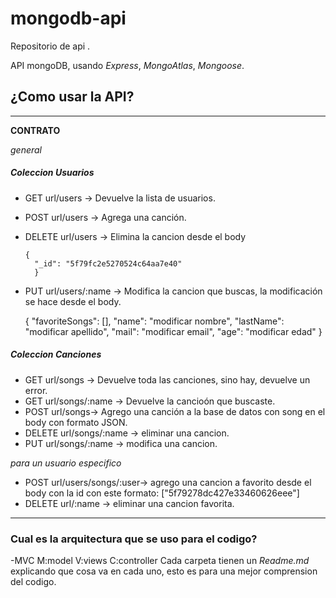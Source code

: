 # mongodb-api

 
 Repositorio de api .

API  mongoDB, usando *Express*, *MongoAtlas*, *Mongoose*.


## ¿Como usar la API?

 ---------------------------------------------------------------------
**CONTRATO**

*general*

##### Coleccion Usuarios
- GET url/users -> Devuelve la lista de usuarios.
- POST url/users -> Agrega una canción.
- DELETE url/users -> Elimina la cancion desde el body

      {
        "_id": "5f79fc2e5270524c64aa7e40"
        }

- PUT url/users/:name -> Modifica la cancion que buscas, la modificación se hace desde el body.

     {
        "favoriteSongs": [],
        "name": "modificar nombre",
        "lastName": "modificar apellido",
        "mail": "modificar email",
        "age": "modificar edad"
    }


##### Coleccion Canciones
- GET url/songs -> Devuelve toda las canciones, sino hay, devuelve un error.
- GET url/songs/:name -> Devuelve la cancioón que buscaste.
- POST url/songs-> Agrego una canción a la base de datos con song en el body con formato JSON.
- DELETE url/songs/:name  -> eliminar una cancion.
- PUT url/songs/:name -> modifica una cancion.

*para un usuario especifico*
- POST url/users/songs/:user-> agrego una cancion a favorito desde el body con la id
 con este formato:
["5f79278dc427e33460626eee"]
- DELETE url/:name -> eliminar una cancion favorita.
 ---------------------------------------------------------------------
 ### Cual es la arquitectura que se uso para el codigo?
 -MVC M:model
      V:views
      C:controller
Cada carpeta tienen un *Readme.md* explicando que cosa va en cada uno, esto es para una mejor comprension del codigo.
